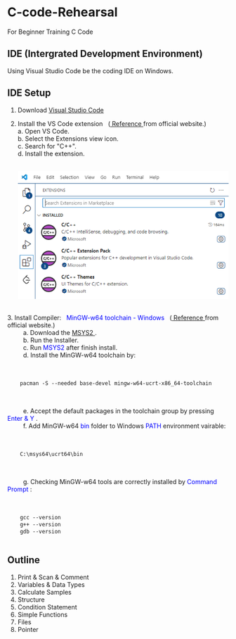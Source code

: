 # C-code-Rehearsal
For Beginner Training C Code

## IDE (Intergrated Development Environment)
Using Visual Studio Code be the coding IDE on Windows.

## IDE Setup
1. Download <a href="https://code.visualstudio.com/">Visual Studio Code</a>  

2. Install the VS Code extension
    &nbsp;
    (<a href="https://code.visualstudio.com/docs/languages/cpp/">
        Reference
    </a>
    from official website.)   
    a. Open VS Code.  
    b. Select the Extensions view icon.  
    c. Search for "C++".  
    d. Install the extension.  
    <br>

    <img src="cpp-extension.png" alt="Description of image">

<br>
3. Install Compiler:
    &nbsp; 
    <span style="color: blue;">
        MinGW-w64 toolchain - Windows
    </span>
    &nbsp;
    (<a href="https://code.visualstudio.com/docs/cpp/config-mingw#_prerequisites">
        Reference
    </a>
    from official website.)
    <br> 
    &emsp; 
    &emsp;
    a. Download the 
    <a href="https://github.com/msys2/msys2-installer/releases/download/2024-12-08/msys2-x86_64-20241208.exe">
        MSYS2
    </a>.
    <br> 
    &emsp; 
    &emsp;
    b. Run the Installer.
    <br> 
    &emsp; 
    &emsp;
    c. Run 
    <span style="color: blue;">
        MSYS2 
    </span>
    after finish install.
    <br> 
    &emsp; 
    &emsp;
    d. Install the MinGW-w64 toolchain by:
    <br> 
    &emsp; 
    &emsp;
    <pre><code>
    pacman -S --needed base-devel mingw-w64-ucrt-x86_64-toolchain
    </code></pre>
    <br> 
    &emsp; 
    &emsp;
    e. Accept the default packages in the toolchain group by pressing
    <span style="color: blue;">
        Enter & Y
    </span>.
    <br> 
    &emsp; 
    &emsp;
    f. Add MinGW-w64
    <span style="color: blue;">
        bin
    </span> 
    folder to Windows
    <span style="color: blue;">
        PATH
    </span> 
    environment vairable:
    <br> 
    &emsp; 
    &emsp;
    <pre><code>
    C:\msys64\ucrt64\bin
    </code></pre>
    <br> 
    &emsp; 
    &emsp;
    g. Checking MinGW-w64 tools are correctly installed by
    <span style="color: blue;">
        Command Prompt
    </span>:
    <br> 
    &emsp; 
    &emsp;
    <pre><code>
    gcc --version
    g++ --version
    gdb --version
    </code></pre>

## Outline
1. Print & Scan & Comment
2. Variables & Data Types
3. Calculate Samples
4. Structure
5. Condition Statement
6. Simple Functions
7. Files
8. Pointer